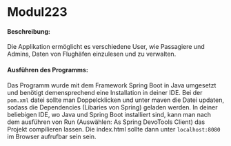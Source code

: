 # Modul223
<h4>Beschreibung: </h4>
Die Applikation ermöglicht es verschiedene User, wie Passagiere und Admins, Daten von Flughäfen einzulesen und zu verwalten.

<h4>Ausführen des Programms:</h4>
Das Programm wurde mit dem Framework Spring Boot in Java umgesetzt und benötigt demensprechend eine Installation in deiner IDE. Bei der <code>pom.xml</code> datei sollte man Doppelcklicken und unter maven die Datei updaten, sodass die Dependencies (Libaries von Spring) geladen werden. In deiner beliebigen IDE, wo Java und Spring Boot installiert sind, kann man nach dem ausführen von Run (Auswählen: As Spring DevoTools Client) das Projekt compilieren lassen. Die index.html sollte dann unter <code>localhost:8080</code> im Browser aufrufbar sein sein. 
